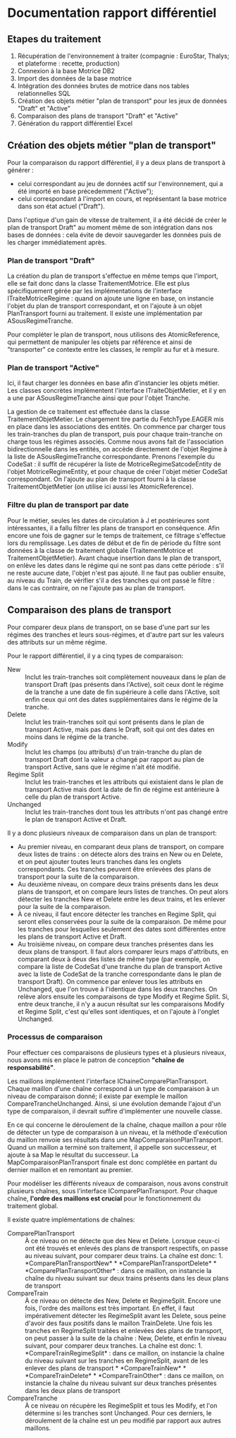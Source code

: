 # Documentation rapport différentiel


## Etapes du traitement
1. Récupération de l'environnement à traiter (compagnie : EuroStar, Thalys; et plateforme : recette, production)
2. Connexion à la base Motrice DB2
3. Import des données de la base motrice
4. Intégration des données brutes de motrice dans nos tables relationnelles SQL
5. Création des objets métier "plan de transport" pour les jeux de données "Draft" et "Active"
6. Comparaison des plans de transport "Draft" et "Active"
7. Génération du rapport différentiel Excel

## Création des objets métier "plan de transport"
Pour la comparaison du rapport différentiel, il y a deux plans de transport à générer :
* celui correspondant au jeu de données actif sur l'environnement, qui a été importé
en base précedemment ("Active");
* celui correspondant à l'import en cours, et représentant la base motrice dans
son état actuel ("Draft").

Dans l'optique d'un gain de vitesse de traitement, il a été décidé de créer le plan de
transport Draft" au moment même de son intégration dans nos bases de données : cela évite
de devoir sauvegarder les données puis de les charger immédiatement après.

### Plan de transport "Draft"
La création du plan de transport s'effectue en même temps que l'import, elle se fait donc
dans la classe TraitementMotrice. Elle est plus spécifiquement gérée par les implémentations
de l'interface ITraiteMotriceRegime : quand on ajoute une ligne en base, on instancie
l'objet du plan de transport correspondant, et on l'ajoute à un objet PlanTransport fourni
au traitement. Il existe une implémentation par ASousRegimeTranche.

Pour compléter le plan de transport, nous utilisons des AtomicReference<T>, qui permettent
de manipuler les objets par référence et ainsi de "transporter" ce contexte entre les classes,
le remplir au fur et à mesure.

### Plan de transport "Active"
Ici, il faut charger les données en base afin d'instancier les objets métier. Les classes
concrètes implémentent l'interface ITraiteObjetMetier, et il y en a une par ASousRegimeTranche
ainsi que pour l'objet Tranche.

La gestion de ce traitement est effectuée dans la classe TraitementObjetMetier. Le chargement tire partie du FetchType.EAGER mis en place dans les associations des entités. On commence par
charger tous les train-tranches du plan de transport, puis pour chaque train-tranche on charge
tous les régimes associés. Comme nous avons fait de l'association bidirectionnelle dans les
entités, on accède directement de l'objet Regime à la liste de ASousRegimeTranche
correspondante. Prenons l'exemple du CodeSat : il suffit de récupérer la liste de
MotriceRegimeSatcodeEntity de l'objet MotriceRegimeEntity, et pour chaque de créer l'objet
métier CodeSat correspondant. On l'ajoute au plan de transport fourni à la classe
TraitementObjetMetier (on utilise ici aussi les AtomicReference).

### Filtre du plan de transport par date
Pour le métier, seules les dates de circulation à J et postérieures sont intéressantes,
il a fallu filtrer les plans de transport en conséquence. Afin encore une fois de gagner
sur le temps de traitement, ce filtrage s'effectue lors du remplissage. Les dates de début
et de fin de période du filtre sont données à la classe de traitement globale
(TraitementMotrice et TraitementObjetMetier). Avant chaque insertion dans le plan de transport,
on enlève les dates dans le régime qui ne sont pas dans cette période : s'il ne reste aucune
date, l'objet n'est pas ajouté. Il ne faut pas oublier ensuite, au niveau du Train, de vérifier
s'il a des tranches qui ont passé le filtre : dans le cas contraire, on ne l'ajoute pas au plan
de transport.

## Comparaison des plans de transport
Pour comparer deux plans de transport, on se base d'une part sur les régimes des tranches et
leurs sous-régimes, et d'autre part sur les valeurs des attributs sur un même régime.

Pour le rapport différentiel, il y a cinq types de comparaison:
<dl>
  <dt>New</dt>
    <dd>Inclut les train-tranches soit complètement nouveaux dans le plan de transport
    Draft (pas présents dans l'Active), soit ceux dont le régime de la tranche a une
    date de fin supérieure à celle dans l'Active, soit enfin ceux qui ont des dates
    supplémentaires dans le régime de la tranche.</dd>
  <dt>Delete</dt>
    <dd>Inclut les train-tranches soit qui sont présents dans le plan de transport Active,
    mais pas dans le Draft, soit qui ont des dates en moins dans le régime de la tranche.</dd>
  <dt>Modify</dt>
    <dd>Inclut les champs (ou attributs) d'un train-tranche du plan de transport Draft
    dont la valeur a changé par rapport au plan de transport Active, sans que le régime
    n'ait été modifié.</dd>
  <dt>Regime Split</dt>
    <dd>Inclut les train-tranches et les attributs qui existaient dans le plan de
    transport Active mais dont la date de fin de régime est antérieure à celle
    du plan de transport Active.</dd>
  <dt>Unchanged</dt>
    <dd>Inclut les train-tranches dont tous les attributs n'ont pas changé entre le
    plan de transport Active et Draft.</dd>
</dl>

Il y a donc plusieurs niveaux de comparaison dans un plan de transport:
* Au premier niveau, en comparant deux plans de transport, on compare deux listes de trains :
on détecte alors des trains en New ou en Delete, et on peut ajouter toutes leurs tranches
dans les onglets correspondants. Ces tranches peuvent être enlevées des plans de transport
pour la suite de la comparaison.
* Au deuxième niveau, on compare deux trains présents dans les deux plans de transport, et on
compare leurs listes de tranches. On peut alors détecter les tranches New et Delete entre les
deux trains, et les enlever pour la suite de la comparaison.
* À ce niveau, il faut encore détecter les tranches en Regime Split, qui seront elles
conservées pour la suite de la comparaison. De même pour les tranches pour lesquelles
seulement des dates sont différentes entre les plans de transport Active et Draft.
* Au troisième niveau, on compare deux tranches présentes dans les deux plans de transport.
Il faut alors comparer leurs maps d'attributs, en comparant deux à deux des listes de même
type (par exemple, on compare la liste de CodeSat d'une tranche du plan de transport Active
avec la liste de CodeSat de la tranche correspondante dans le plan de transport Draft).
On commence par enlever tous les attributs en Unchanged, que l'on trouve à l'identique
dans les deux tranches. On relève alors ensuite les comparaisons de type Modify et Regime
Split. Si, entre deux tranche, il n'y a aucun résultat sur les comparaisons Modify et
Regime Split, c'est qu'elles sont identiques, et on l'ajoute à l'onglet Unchanged.

### Processus de comparaison
Pour effectuer ces comparaisons de plusieurs types et à plusieurs niveaux, nous avons
mis en place le patron de conception **"chaîne de responsabilité"**.

Les maillons implémentent l'interface IChaineComparePlanTransport. Chaque maillon d'une chaîne
correspond à un type de comparaison à un niveau de comparaison donné; il existe par
exemple le maillon CompareTrancheUnchanged. Ainsi, si une évolution demande l'ajout d'un type
de comparaison, il devrait suffire d'implémenter une nouvelle classe.

En ce qui concerne le déroulement de la chaîne, chaque maillon a pour rôle de détecter un type
de comparaison à un niveau, et la méthode d'exécution du maillon renvoie ses résultats dans
une MapComparaisonPlanTransport. Quand un maillon a terminé son traitement, il appelle son
successeur, et ajoute à sa Map le résultat du successeur. La MapComparaisonPlanTransport
finale est donc complétée en partant du dernier maillon et en remontant au premier.

Pour modéliser les différents niveaux de comparaison, nous avons construit plusieurs chaînes,
sous l'interface IComparePlanTransport. Pour chaque chaîne, **l'ordre des maillons est
crucial** pour le fonctionnement du traitement global.

Il existe quatre implémentations de chaînes:
<dl>
  <dt>ComparePlanTransport</dt>
  <dd>À ce niveau on ne détecte que des New et Delete. Lorsque ceux-ci ont été trouvés et
  enlevés des plans de transport respectifs, on passe au niveau suivant, pour comparer deux
  trains. La chaîne est donc:
  1. *ComparePlanTransportNew*
  * *ComparePlanTransportDelete*
  * *ComparePlanTransportOther* : dans ce maillon, on instancie la chaîne du niveau suivant
  sur deux trains présents dans les deux plans de transport
  </dd>

<dt>CompareTrain</dt>
  <dd>À ce niveau on détecte des New, Delete et RegimeSplit. Encore une fois, l'ordre des
  maillons est très important. En effet, il faut impérativement détecter les RegimeSplit
  avant les Delete, sous peine d'avoir des faux positifs dans le maillon TrainDelete. Une fois
  les tranches en RegimeSplit traitées et enlevées des plans de transport, on peut passer
  à la suite de la chaîne : New, Delete, et enfin le niveau suivant, pour comparer deux
  tranches. La chaîne est donc:
  1. *CompareTrainRegimeSplit* : dans ce maillon, on instancie la chaîne du niveau suivant
  sur les tranches en RegimeSplit, avant de les enlever des plans de transport
  * *CompareTrainNew*
  * *CompareTrainDelete*
  * *CompareTrainOther* : dans ce maillon, on instancie la chaîne du niveau suivant sur deux
  tranches présentes dans les deux plans de transport
  </dd>

<dt>CompareTranche</dt>
  <dd>À ce niveau on récupère les RegimeSplit et tous les Modify, et l'on détermine si les
  tranches sont Unchanged. Pour ces derniers, le déroulement de la chaîne est un peu modifié
  par rapport aux autres maillons. 
  </dd>
